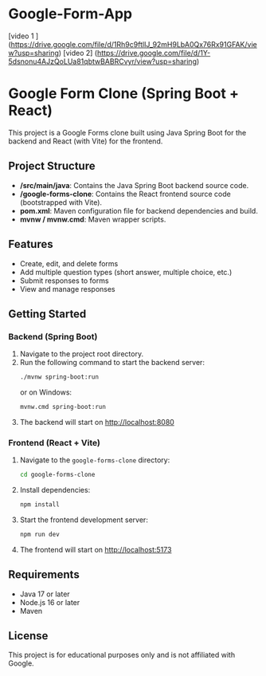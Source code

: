# Google-Form-App

[video 1 ] (https://drive.google.com/file/d/1Rh9c9ftlIJ_92mH9LbA0Qx76Rx91GFAK/view?usp=sharing)
[video 2] (https://drive.google.com/file/d/1Y-5dsnonu4AJzQoLUa81qbtwBABRCvyr/view?usp=sharing)


# Google Form Clone (Spring Boot + React)

This project is a Google Forms clone built using Java Spring Boot for the backend and React (with Vite) for the frontend.

## Project Structure

- **/src/main/java**: Contains the Java Spring Boot backend source code.
- **/google-forms-clone**: Contains the React frontend source code (bootstrapped with Vite).
- **pom.xml**: Maven configuration file for backend dependencies and build.
- **mvnw / mvnw.cmd**: Maven wrapper scripts.

## Features
- Create, edit, and delete forms
- Add multiple question types (short answer, multiple choice, etc.)
- Submit responses to forms
- View and manage responses

## Getting Started

### Backend (Spring Boot)
1. Navigate to the project root directory.
2. Run the following command to start the backend server:
   ```bash
   ./mvnw spring-boot:run
   ```
   or on Windows:
   ```bash
   mvnw.cmd spring-boot:run
   ```
3. The backend will start on [http://localhost:8080](http://localhost:8080)

### Frontend (React + Vite)
1. Navigate to the `google-forms-clone` directory:
   ```bash
   cd google-forms-clone
   ```
2. Install dependencies:
   ```bash
   npm install
   ```
3. Start the frontend development server:
   ```bash
   npm run dev
   ```
4. The frontend will start on [http://localhost:5173](http://localhost:5173)

## Requirements
- Java 17 or later
- Node.js 16 or later
- Maven

## License
This project is for educational purposes only and is not affiliated with Google.
